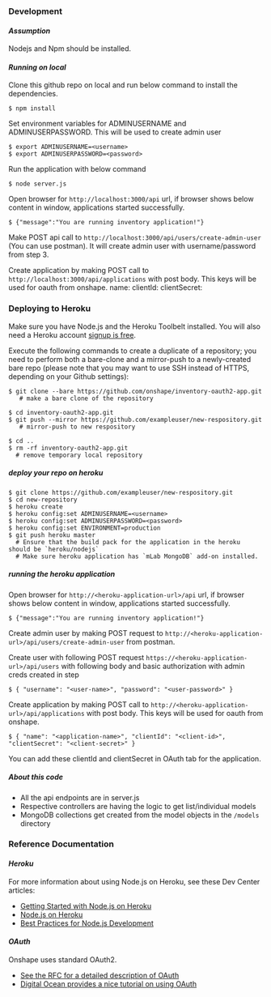 ### **Development**
#### ***Assumption***
Nodejs and Npm should be installed.

#### ***Running on local***
Clone this github repo on local and run below command to install the dependencies.

    $ npm install

Set environment variables for ADMINUSERNAME and ADMINUSERPASSWORD. This will be used to create admin user
    
    $ export ADMINUSERNAME=<username>
    $ export ADMINUSERPASSWORD=<password>
    
Run the application with below command

    $ node server.js
    
Open browser for `http://localhost:3000/api` url, if browser shows below content in window, applications started successfully.

    $ {"message":"You are running inventory application!"}

Make POST api call to `http://localhost:3000/api/users/create-admin-user` (You can use postman). It will create admin user with username/password from step 3.

Create application by making POST call to `http://localhost:3000/api/applications` with post body. This keys will be used for oauth from onshape.
  name:<application-name>
  clientId:<client-id>
  clientSecret:<client-secret>


### **Deploying to Heroku**
Make sure you have Node.js and the Heroku Toolbelt installed. You will also need a Heroku account [signup is free](https://www.heroku.com/).

Execute the following commands to create a duplicate of a repository; you need to perform both a bare-clone and a mirror-push to a newly-created bare repo (please note that you may want to use SSH instead of HTTPS, depending on your Github settings):

    $ git clone --bare https://github.com/onshape/inventory-oauth2-app.git
       # make a bare clone of the repository

    $ cd inventory-oauth2-app.git
    $ git push --mirror https://github.com/exampleuser/new-respository.git
       # mirror-push to new respository

    $ cd ..
    $ rm -rf inventory-oauth2-app.git
      # remove temporary local repository

##### deploy your repo on heroku

    $ git clone https://github.com/exampleuser/new-respository.git
    $ cd new-repository
    $ heroku create
    $ heroku config:set ADMINUSERNAME=<username>
    $ heroku config:set ADMINUSERPASSWORD=<password>
    $ heroku config:set ENVIRONMENT=production
    $ git push heroku master
      # Ensure that the build pack for the application in the heroku should be `heroku/nodejs`
      # Make sure heroku application has `mLab MongoDB` add-on installed.

##### running the heroku application

Open browser for `http://<heroku-application-url>/api` url, if browser shows below content in window, applications started successfully.

    $ {"message":"You are running inventory application!"}

Create admin user by making POST request to `http://<heroku-application-url>/api/users/create-admin-user` from postman.

Create user with following POST request `https://<heroku-application-url>/api/users` with following body and basic authorization with admin creds created in step 

    $ { "username": "<user-name>", "password": "<user-password>" }

Create application by making POST call to `http://<heroku-application-url>/api/applications` with post body. This keys will be used for oauth from onshape.
    
    $ { "name": "<application-name>", "clientId": "<client-id>", "clientSecret": "<client-secret>" }

You can add these clientId and clientSecret in OAuth tab for the application.

##### **About this code**
  - All the api endpoints are in server.js
  - Respective controllers are having the logic to get list/individual models
  - MongoDB collections get created from the model objects in the `/models` directory

### **Reference Documentation**
#### ***Heroku***
For more information about using Node.js on Heroku, see these Dev Center articles:

 -  [Getting Started with Node.js on Heroku](https://devcenter.heroku.com/articles/getting-started-with-nodejs)
 -  [Node.js on Heroku](https://devcenter.heroku.com/categories/nodejs)
 -  [Best Practices for Node.js Development](https://devcenter.heroku.com/articles/node-best-practices)

#### ***OAuth***
Onshape uses standard OAuth2.
 - [See the RFC for a detailed description of OAuth](https://tools.ietf.org/html/rfc6749)
 - [Digital Ocean provides a nice tutorial on using OAuth](https://www.digitalocean.com/community/tutorials/an-introduction-to-oauth-2)
